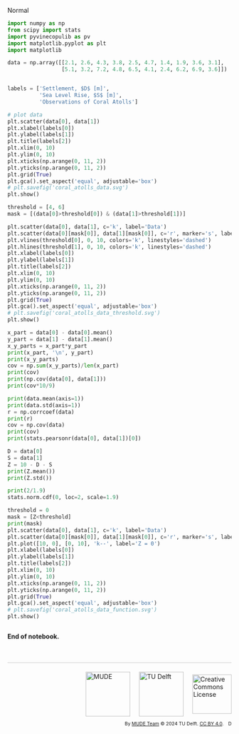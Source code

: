 <userStyle>Normal</userStyle>

```python
import numpy as np
from scipy import stats
import pyvinecopulib as pv
import matplotlib.pyplot as plt
import matplotlib

```

```python
data = np.array([[2.1, 2.6, 4.3, 3.8, 2.5, 4.7, 1.4, 1.9, 3.6, 3.1],
                 [5.1, 3.2, 7.2, 4.8, 6.5, 4.1, 2.4, 6.2, 6.9, 3.6]])

```

```python

labels = ['Settlement, $D$ [m]',
          'Sea Level Rise, $S$ [m]',
          'Observations of Coral Atolls']

# plot data
plt.scatter(data[0], data[1])
plt.xlabel(labels[0])
plt.ylabel(labels[1])
plt.title(labels[2])
plt.xlim(0, 10)
plt.ylim(0, 10)
plt.xticks(np.arange(0, 11, 2))
plt.yticks(np.arange(0, 11, 2))
plt.grid(True)
plt.gca().set_aspect('equal', adjustable='box')
# plt.savefig('coral_atolls_data.svg')
plt.show()
```

```python
threshold = [4, 6]
mask = [(data[0]>threshold[0]) & (data[1]>threshold[1])]

plt.scatter(data[0], data[1], c='k', label='Data')
plt.scatter(data[0][mask[0]], data[1][mask[0]], c='r', marker='s', label='Exceedances')
plt.vlines(threshold[0], 0, 10, colors='k', linestyles='dashed')
plt.hlines(threshold[1], 0, 10, colors='k', linestyles='dashed')
plt.xlabel(labels[0])
plt.ylabel(labels[1])
plt.title(labels[2])
plt.xlim(0, 10)
plt.ylim(0, 10)
plt.xticks(np.arange(0, 11, 2))
plt.yticks(np.arange(0, 11, 2))
plt.grid(True)
plt.gca().set_aspect('equal', adjustable='box')
# plt.savefig('coral_atolls_data_threshold.svg')
plt.show()
```

```python
x_part = data[0] - data[0].mean()
y_part = data[1] - data[1].mean()
x_y_parts = x_part*y_part
print(x_part, '\n', y_part)
print(x_y_parts)
cov = np.sum(x_y_parts)/len(x_part)
print(cov)
print(np.cov(data[0], data[1]))
print(cov*10/9)
```

```python
print(data.mean(axis=1))
print(data.std(axis=1))
r = np.corrcoef(data)
print(r)
cov = np.cov(data)
print(cov)
print(stats.pearsonr(data[0], data[1])[0])
```

```python
D = data[0]
S = data[1]
Z = 10 - D - S
print(Z.mean())
print(Z.std())
```

```python
print(2/1.9)
stats.norm.cdf(0, loc=2, scale=1.9)
```

```python
threshold = 0
mask = [Z<threshold]
print(mask)
plt.scatter(data[0], data[1], c='k', label='Data')
plt.scatter(data[0][mask[0]], data[1][mask[0]], c='r', marker='s', label='Exceedances')
plt.plot([10, 0], [0, 10], 'k--', label='Z = 0')
plt.xlabel(labels[0])
plt.ylabel(labels[1])
plt.title(labels[2])
plt.xlim(0, 10)
plt.ylim(0, 10)
plt.xticks(np.arange(0, 11, 2))
plt.yticks(np.arange(0, 11, 2))
plt.grid(True)
plt.gca().set_aspect('equal', adjustable='box')
# plt.savefig('coral_atolls_data_function.svg')
plt.show()
```

```python

```

<!-- #region -->
**End of notebook.**

<div style="margin-top: 50px; padding-top: 20px; border-top: 1px solid #ccc;">
  <div style="display: flex; justify-content: flex-end; gap: 20px; align-items: center;">
    <a rel="MUDE" href="http://mude.citg.tudelft.nl/">
      <img alt="MUDE" style="width:100px; height:auto;" src="https://gitlab.tudelft.nl/mude/public/-/raw/main/mude-logo/MUDE_Logo-small.png" />
    </a>
    <a rel="TU Delft" href="https://www.tudelft.nl/en/ceg">
      <img alt="TU Delft" style="width:100px; height:auto;" src="https://gitlab.tudelft.nl/mude/public/-/raw/main/tu-logo/TU_P1_full-color.png" />
    </a>
    <a rel="license" href="http://creativecommons.org/licenses/by/4.0/">
      <img alt="Creative Commons License" style="width:88px; height:auto;" src="https://i.creativecommons.org/l/by/4.0/88x31.png" />
    </a>
  </div>
  <div style="font-size: 75%; margin-top: 10px; text-align: right;">
    By <a rel="MUDE" href="http://mude.citg.tudelft.nl/">MUDE Team</a>
    &copy; 2024 TU Delft. 
    <a rel="license" href="http://creativecommons.org/licenses/by/4.0/">CC BY 4.0</a>.
    <a rel="Zenodo DOI" href="https://doi.org/10.5281/zenodo.16782515"><img style="width:auto; height:15; vertical-align:middle" src="https://zenodo.org/badge/DOI/10.5281/zenodo.16782515.svg" alt="DOI https://doi.org/10.5281/zenodo.16782515"></a>
  </div>
</div>


<!--tested with WS_2_8_solution.ipynb-->
<!-- #endregion -->
